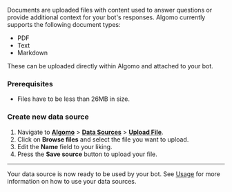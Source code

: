 Documents are uploaded files with content used to answer questions or provide additional context for your bot's responses.
Algomo currently supports the following document types:

- PDF
- Text
- Markdown

These can be uploaded directly within Algomo and attached to your bot.

### Prerequisites

- Files have to be less than 26MB in size.

### Create new data source

1. Navigate to [**Algomo**](https://app.algomo.com/) > [**Data Sources**](https:app.algomo.com/data-sources) > [**Upload File**](https://app.algomo.com/data-sources/create/upload-file).
2. Click on **Browse files** and select the file you want to upload.
3. Edit the **Name** field to your liking.
4. Press the **Save source** button to upload your file.

---

Your data source is now ready to be used by your bot. See [Usage](./Overview.md#usage) for more information on how to use your data sources.
